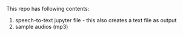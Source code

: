 This repo has following contents:

1. speech-to-text jupyter file - this also creates a text file as output
2. sample audios (mp3)
